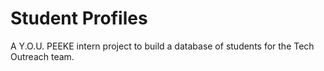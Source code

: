 # Student Profiles
A Y.O.U. PEEKE intern project to build a database of students for the Tech Outreach team.
